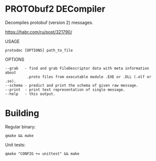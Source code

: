 PROTObuf2 DECompiler
====================
Decompiles protobuf (version 2) messages.

https://habr.com/ru/post/321790/

USAGE

    protodec [OPTIONS] path_to_file

OPTIONS

    --grab   - find and grab FileDescriptor data with meta information about
              .proto files from executable module .EXE or .DLL (.elf or .so).
    --schema - predict and print the schema of given raw message.
    --print  - print text representation of single message.
    --help   - this output.

Building
========

Regular binary:

    qmake && make

Unit tests:

    qmake "CONFIG += unittest" && make
